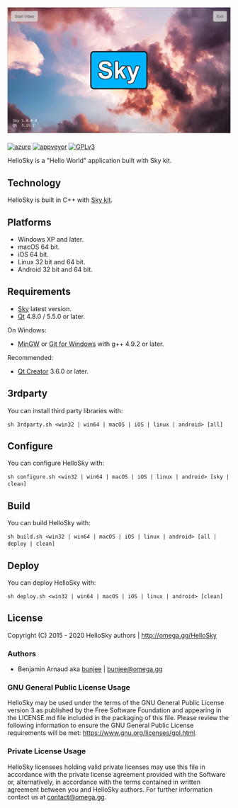 <a href="http://omega.gg/Sky"><img src="dist/pictures/HelloSky.png" alt="HelloSky" width="512px"></a>
---
[![azure](https://dev.azure.com/bunjee/HelloSky/_apis/build/status/omega-gg.HelloSky)](https://dev.azure.com/bunjee/HelloSky/_build)
[![appveyor](https://ci.appveyor.com/api/projects/status/yto6yi6aepvvl805?svg=true)](https://ci.appveyor.com/project/3unjee/HelloSky)
[![GPLv3](https://img.shields.io/badge/License-GPLv3-blue.svg)](https://www.gnu.org/licenses/gpl.html)

HelloSky is a "Hello World" application built with Sky kit.<br>

## Technology

HelloSky is built in C++ with [Sky kit](http://omega.gg/Sky/sources).<br>

## Platforms

- Windows XP and later.
- macOS 64 bit.
- iOS 64 bit.
- Linux 32 bit and 64 bit.
- Android 32 bit and 64 bit.

## Requirements

- [Sky](http://omega.gg/Sky/sources) latest version.
- [Qt](http://download.qt.io/official_releases/qt) 4.8.0 / 5.5.0 or later.

On Windows:
- [MinGW](http://sourceforge.net/projects/mingw) or [Git for Windows](http://git-for-windows.github.io) with g++ 4.9.2 or later.

Recommended:
- [Qt Creator](http://download.qt.io/official_releases/qtcreator) 3.6.0 or later.

## 3rdparty

You can install third party libraries with:

    sh 3rdparty.sh <win32 | win64 | macOS | iOS | linux | android> [all]

## Configure

You can configure HelloSky with:

    sh configure.sh <win32 | win64 | macOS | iOS | linux | android> [sky | clean]

## Build

You can build HelloSky with:

    sh build.sh <win32 | win64 | macOS | iOS | linux | android> [all | deploy | clean]

## Deploy

You can deploy HelloSky with:

    sh deploy.sh <win32 | win64 | macOS | iOS | linux | android> [clean]

## License

Copyright (C) 2015 - 2020 HelloSky authors | http://omega.gg/HelloSky

### Authors

- Benjamin Arnaud aka [bunjee](http://bunjee.me) | <bunjee@omega.gg>

### GNU General Public License Usage

HelloSky may be used under the terms of the GNU General Public License version 3 as published
by the Free Software Foundation and appearing in the LICENSE.md file included in the packaging
of this file. Please review the following information to ensure the GNU General Public License
requirements will be met: https://www.gnu.org/licenses/gpl.html.

### Private License Usage

HelloSky licensees holding valid private licenses may use this file in accordance with the private
license agreement provided with the Software or, alternatively, in accordance with the terms
contained in written agreement between you and HelloSky authors. For further information contact us
at contact@omega.gg.
